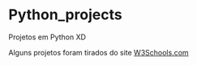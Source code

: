 # Python_projects
 Projetos em Python XD

 Alguns projetos foram tirados do site <a href="https://www.w3schools.com">W3Schools.com</a>
